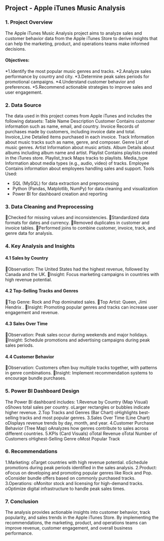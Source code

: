 ## Project  - Apple iTunes Music Analysis 

### 1. Project Overview
The Apple iTunes Music Analysis project aims to analyze sales and customer behavior data from the Apple iTunes Store to derive insights that can help the marketing, product, and operations teams make informed decisions.
#### Objectives: 
*1.Identify the most popular music genres and tracks. 
*2.Analyze sales performance by country and city. 
*3.Determine peak sales periods for promotional campaigns.
*4.Understand customer behavior and preferences.
*5.Recommend actionable strategies to improve sales and user engagement.

### 2. Data Source
The data used in this project comes from Apple iTunes and includes the following datasets:
Table Name	Description
Customer	Contains customer information such as name, email, and country.
Invoice	Records of purchases made by customers, including invoice date and total.
Invoice_Line	Detailed items purchased in each invoice.
Track	Information about music tracks such as name, genre, and composer.
Genre	List of music genres.
Artist	Information about music artists.
Album	Details about albums including album name and artist.
Playlist	Contains playlists created in the iTunes store.
Playlist_track	Maps tracks to playlists.
Media_type	Information about media types (e.g., audio, video) of tracks.
Employee	Contains information about employees handling sales and support.
Tools Used:
- SQL (MySQL) for data extraction and preprocessing
- Python (Pandas, Matplotlib, NumPy) for data cleaning and visualization
- Power BI for dashboard creation and reporting

### 3. Data Cleaning and Preprocessing
Checked for missing values and inconsistencies.
Standardized data formats for dates and currency.
Removed duplicates in customer and invoice tables.
Performed joins to combine customer, invoice, track, and genre data for analysis.

### 4. Key Analysis and Insights
#### 4.1 Sales by Country
Observation: The United States had the highest revenue, followed by Canada and the UK.
Insight: Focus marketing campaigns in countries with high revenue potential.
#### 4.2 Top-Selling Tracks and Genres
Top Genre: Rock and Pop dominated sales.
Top Artist: Queen, Jimi Hendrix .
Insight: Promoting popular genres and tracks can increase user engagement and revenue.
#### 4.3 Sales Over Time
Observation: Peak sales occur during weekends and major holidays.
Insight: Schedule promotions and advertising campaigns during peak sales periods.
#### 4.4 Customer Behavior
Observation: Customers often buy multiple tracks together, with patterns in genre combinations.
Insight: Implement recommendation systems to encourage bundle purchases.

### 5. Power BI Dashboard Design
The Power BI dashboard includes:
1.Revenue by Country (Map Visual)
oShows total sales per country.
oLarger rectangles or bubbles indicate higher revenue.
2.Top Tracks and Genres (Bar Chart)
oHighlights best-selling tracks and most popular genres.
3.Sales Over Time (Line Chart)
oDisplays revenue trends by day, month, and year.
4.Customer Purchase Behavior (Tree Map)
oAnalyzes how genres contribute to sales across different countries.
5.KPIs (Card Visuals)
oTotal Revenue
oTotal Number of Customers
oHighest-Selling Genre
oMost Popular Track

### 6. Recommendations
1.Marketing:
oTarget countries with high revenue potential.
oSchedule promotions during peak periods identified in the sales analysis.
2.Product:
oFocus on developing and promoting popular genres like Rock and Pop.
oConsider bundle offers based on commonly purchased tracks.
3.Operations:
oMonitor stock and licensing for high-demand tracks.
oOptimize digital infrastructure to handle peak sales times.

### 7. Conclusion
The analysis provides actionable insights into customer behavior, track popularity, and sales trends in the Apple iTunes Store. By implementing the recommendations, the marketing, product, and operations teams can improve revenue, customer engagement, and overall business performance.
